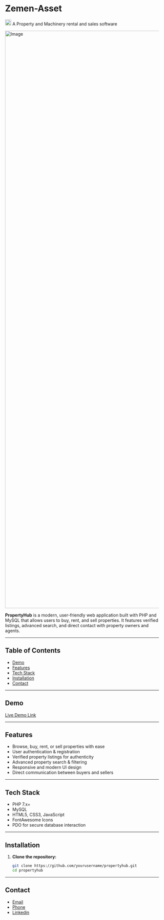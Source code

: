 # Zemen-Asset

<img width="20" height="20" alt="Image" src="https://github.com/user-attachments/assets/96889e95-90d8-4ea5-b246-c69de4e686f4" />   A Property and Machinery rental and sales software

<img width="3780" height="1890" alt="Image" src="https://github.com/user-attachments/assets/1beccb8c-0a6d-4e22-9018-0fcd630865d8" />

**PropertyHub** is a modern, user-friendly web application built with PHP and MySQL that allows users to buy, rent, and sell properties. It features verified listings, advanced search, and direct contact with property owners and agents.

---

## Table of Contents
- [Demo](#demo)
- [Features](#features)
- [Tech Stack](#tech-stack)
- [Installation](#installation)
- [Contact](#contact)

---

## Demo
[Live Demo Link](https://zemenassets.lovestoblog.com/) 

---

## Features
- Browse, buy, rent, or sell properties with ease
- User authentication & registration
- Verified property listings for authenticity
- Advanced property search & filtering
- Responsive and modern UI design
- Direct communication between buyers and sellers

---

## Tech Stack
- PHP 7.x+
- MySQL
- HTML5, CSS3, JavaScript
- FontAwesome Icons
- PDO for secure database interaction

---

## Installation

1. **Clone the repository:**
   ```bash
   git clone https://github.com/yourusername/propertyhub.git
   cd propertyhub

---

## Contact
- [Email](mailto:kalupt9999@gmail.com)
- [Phone](+251953345801)
- [Linkedin](https://www.linkedin.com/in/kalab-tadesse)
